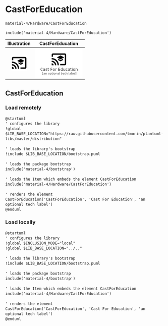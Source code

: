 # CastForEducation


```text
material-4/Hardware/CastForEducation
```

```text
include('material-4/Hardware/CastForEducation')
```



| Illustration | CastForEducation |
| :---: | :---: |
| ![illustration for Illustration](../../material-4/Hardware/CastForEducation.png) | ![illustration for CastForEducation](../../material-4/Hardware/CastForEducation.Local.png) |




## CastForEducation

### Load remotely
```plantuml
@startuml
' configures the library
!global $LIB_BASE_LOCATION="https://raw.githubusercontent.com/tmorin/plantuml-libs/master/distribution"

' loads the library's bootstrap
!include $LIB_BASE_LOCATION/bootstrap.puml

' loads the package bootstrap
include('material-4/bootstrap')

' loads the Item which embeds the element CastForEducation
include('material-4/Hardware/CastForEducation')

' renders the element
CastForEducation('CastForEducation', 'Cast For Education', 'an optional tech label')
@enduml
```

### Load locally
```plantuml
@startuml
' configures the library
!global $INCLUSION_MODE="local"
!global $LIB_BASE_LOCATION="../.."

' loads the library's bootstrap
!include $LIB_BASE_LOCATION/bootstrap.puml

' loads the package bootstrap
include('material-4/bootstrap')

' loads the Item which embeds the element CastForEducation
include('material-4/Hardware/CastForEducation')

' renders the element
CastForEducation('CastForEducation', 'Cast For Education', 'an optional tech label')
@enduml
```

